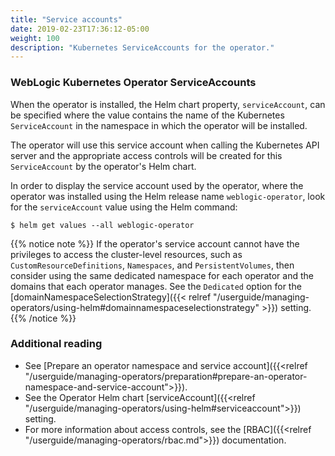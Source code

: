 ```yaml
---
title: "Service accounts"
date: 2019-02-23T17:36:12-05:00
weight: 100
description: "Kubernetes ServiceAccounts for the operator."
---
```



### WebLogic Kubernetes Operator ServiceAccounts

When the operator is installed, the Helm chart property, `serviceAccount`, can
be specified where the value contains the name of the Kubernetes `ServiceAccount`
in the namespace in which the operator will be installed.

The operator will use this service account when calling the Kubernetes API server
and the appropriate access controls will be created for this `ServiceAccount` by
the operator's Helm chart.

In order to display the service account used by the operator,
where the operator was installed using the Helm release name `weblogic-operator`,
look for the `serviceAccount` value using the Helm command:

```shell
$ helm get values --all weblogic-operator
```

{{% notice note %}}
If the operator's service account cannot have the privileges to access the cluster-level resources,
such as `CustomResourceDefinitions`, `Namespaces`, and `PersistentVolumes`,
then consider using the same dedicated namespace for each operator
and the domains that each operator manages.
See the `Dedicated` option for the
[domainNamespaceSelectionStrategy]({{< relref "/userguide/managing-operators/using-helm#domainnamespaceselectionstrategy" >}})
setting.
{{% /notice %}}

### Additional reading

* See [Prepare an operator namespace and service account]({{<relref "/userguide/managing-operators/preparation#prepare-an-operator-namespace-and-service-account">}}).
* See the Operator Helm chart [serviceAccount]({{<relref "/userguide/managing-operators/using-helm#serviceaccount">}})
  setting.
* For more information about access controls, see the [RBAC]({{<relref "/userguide/managing-operators/rbac.md">}}) documentation.
